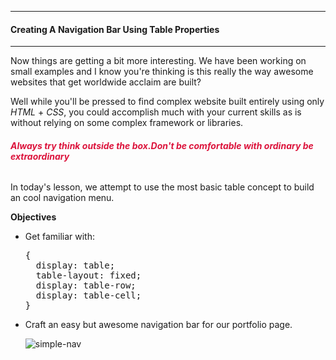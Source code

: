 ----
#### Creating A Navigation Bar Using Table Properties
----

Now things are getting a bit more interesting. We have been working on small examples and I know you're thinking is this really the way awesome websites that get worldwide acclaim are built?

Well while you'll be pressed to find complex website built entirely using only *HTML* + *CSS*, you could accomplish much with your current skills as is without relying on some complex framework or libraries.

###### <span style="font-weight:bolder;color:crimson">Always try think outside the box.Don't be comfortable with ordinary be extraordinary</span>


In today's lesson, we attempt to use the most basic table concept to build an cool navigation menu.

**Objectives**
+ Get familiar with:
  <pre>
  {
    display: table;
    table-layout: fixed;
    display: table-row;
    display: table-cell;
  }  
  </pre>

+ Craft an easy but awesome navigation bar for our portfolio page.

  ![simple-nav]("./simple-nav.png")

